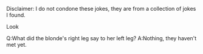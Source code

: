 Disclaimer: I do not condone these jokes, they are from a collection of jokes I found.

Look

Q:What did the blonde's right leg say to her left leg? 
A:Nothing, they haven't met yet.

